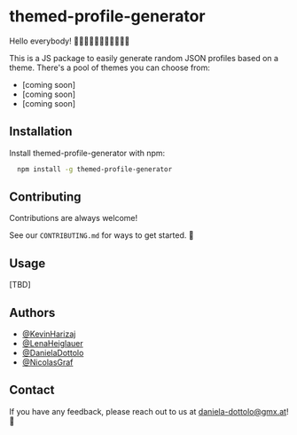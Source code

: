 
# themed-profile-generator

Hello everybody! 👐👐🏻👐🏼👐🏽👐🏾👐🏿

This is a JS package to easily generate random JSON profiles based on a theme.
There's a pool of themes you can choose from:

- [coming soon]
- [coming soon]
- [coming soon]



## Installation

Install themed-profile-generator with npm:

```bash
  npm install -g themed-profile-generator
```
## Contributing

Contributions are always welcome!

See our `CONTRIBUTING.md` for ways to get started. 🚀


## Usage

[TBD]


## Authors

- [@KevinHarizaj](https://www.github.com/KevinHarizaj)
- [@LenaHeiglauer](https://www.github.com/lenaheiglauer)
- [@DanielaDottolo](https://www.github.com/dottolodaniela)
- [@NicolasGraf](https://www.github.com/KevinHarizaj)

## Contact

If you have any feedback, please reach out to us at daniela-dottolo@gmx.at! 💌